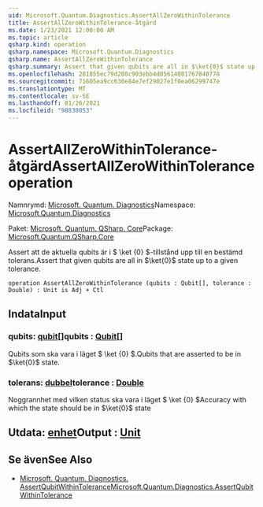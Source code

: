 ```yaml
---
uid: Microsoft.Quantum.Diagnostics.AssertAllZeroWithinTolerance
title: AssertAllZeroWithinTolerance-åtgärd
ms.date: 1/23/2021 12:00:00 AM
ms.topic: article
qsharp.kind: operation
qsharp.namespace: Microsoft.Quantum.Diagnostics
qsharp.name: AssertAllZeroWithinTolerance
qsharp.summary: Assert that given qubits are all in $\ket{0}$ state up to a given tolerance.
ms.openlocfilehash: 281855ec79d280c903ebb4d05614081767840778
ms.sourcegitcommit: 71605ea9cc630e84e7ef29027e1f0ea06299747e
ms.translationtype: MT
ms.contentlocale: sv-SE
ms.lasthandoff: 01/26/2021
ms.locfileid: "98830853"
---
```

# <a name="assertallzerowithintolerance-operation"></a><span data-ttu-id="5c892-102">AssertAllZeroWithinTolerance-åtgärd</span><span class="sxs-lookup"><span data-stu-id="5c892-102">AssertAllZeroWithinTolerance operation</span></span>

<span data-ttu-id="5c892-103">Namnrymd: [Microsoft. Quantum. Diagnostics](xref:Microsoft.Quantum.Diagnostics)</span><span class="sxs-lookup"><span data-stu-id="5c892-103">Namespace: [Microsoft.Quantum.Diagnostics](xref:Microsoft.Quantum.Diagnostics)</span></span>

<span data-ttu-id="5c892-104">Paket: [Microsoft. Quantum. QSharp. Core](https://nuget.org/packages/Microsoft.Quantum.QSharp.Core)</span><span class="sxs-lookup"><span data-stu-id="5c892-104">Package: [Microsoft.Quantum.QSharp.Core](https://nuget.org/packages/Microsoft.Quantum.QSharp.Core)</span></span>


<span data-ttu-id="5c892-105">Assert att de aktuella qubits är i $ \ket {0} $-tillstånd upp till en bestämd tolerans.</span><span class="sxs-lookup"><span data-stu-id="5c892-105">Assert that given qubits are all in $\ket{0}$ state up to a given tolerance.</span></span>

```qsharp
operation AssertAllZeroWithinTolerance (qubits : Qubit[], tolerance : Double) : Unit is Adj + Ctl
```


## <a name="input"></a><span data-ttu-id="5c892-106">Indata</span><span class="sxs-lookup"><span data-stu-id="5c892-106">Input</span></span>

### <a name="qubits--qubit"></a><span data-ttu-id="5c892-107">qubits: [qubit](xref:microsoft.quantum.lang-ref.qubit)[]</span><span class="sxs-lookup"><span data-stu-id="5c892-107">qubits : [Qubit](xref:microsoft.quantum.lang-ref.qubit)[]</span></span>

<span data-ttu-id="5c892-108">Qubits som ska vara i läget $ \ket {0} $.</span><span class="sxs-lookup"><span data-stu-id="5c892-108">Qubits that are asserted to be in $\ket{0}$ state.</span></span>


### <a name="tolerance--double"></a><span data-ttu-id="5c892-109">tolerans: [dubbel](xref:microsoft.quantum.lang-ref.double)</span><span class="sxs-lookup"><span data-stu-id="5c892-109">tolerance : [Double](xref:microsoft.quantum.lang-ref.double)</span></span>

<span data-ttu-id="5c892-110">Noggrannhet med vilken status ska vara i läget $ \ket {0} $</span><span class="sxs-lookup"><span data-stu-id="5c892-110">Accuracy with which the state should be in $\ket{0}$ state</span></span>



## <a name="output--unit"></a><span data-ttu-id="5c892-111">Utdata: [enhet](xref:microsoft.quantum.lang-ref.unit)</span><span class="sxs-lookup"><span data-stu-id="5c892-111">Output : [Unit](xref:microsoft.quantum.lang-ref.unit)</span></span>



## <a name="see-also"></a><span data-ttu-id="5c892-112">Se även</span><span class="sxs-lookup"><span data-stu-id="5c892-112">See Also</span></span>

- [<span data-ttu-id="5c892-113">Microsoft. Quantum. Diagnostics. AssertQubitWithinTolerance</span><span class="sxs-lookup"><span data-stu-id="5c892-113">Microsoft.Quantum.Diagnostics.AssertQubitWithinTolerance</span></span>](xref:Microsoft.Quantum.Diagnostics.AssertQubitWithinTolerance)